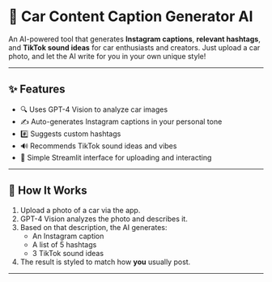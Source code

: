 # 🚗 Car Content Caption Generator AI

An AI-powered tool that generates **Instagram captions**, **relevant hashtags**, and **TikTok sound ideas** for car enthusiasts and creators. Just upload a car photo, and let the AI write for you in your own unique style!

---

## ✨ Features

- 🔍 Uses GPT-4 Vision to analyze car images
- ✍️ Auto-generates Instagram captions in your personal tone
- #️⃣ Suggests custom hashtags
- 🔊 Recommends TikTok sound ideas and vibes
- 📸 Simple Streamlit interface for uploading and interacting

---

## 🧠 How It Works

1. Upload a photo of a car via the app.
2. GPT-4 Vision analyzes the photo and describes it.
3. Based on that description, the AI generates:
   - An Instagram caption
   - A list of 5 hashtags
   - 3 TikTok sound ideas
4. The result is styled to match how **you** usually post.

---


